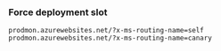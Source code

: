 

### Force deployment slot

```
prodmon.azurewebsites.net/?x-ms-routing-name=self
prodmon.azurewebsites.net/?x-ms-routing-name=canary
```